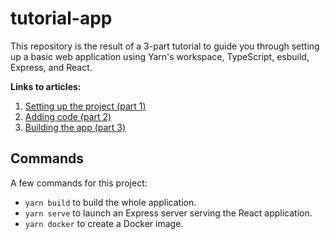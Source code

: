 # tutorial-app

This repository is the result of a 3-part tutorial to guide you through setting up a basic web application using Yarn's workspace, TypeScript, esbuild, Express, and React.

**Links to articles:**

1. [Setting up the project (part 1)](https://halftheopposite.dev/post/app-yarn-typescript-esbuild-part-1)
2. [Adding code (part 2)](https://halftheopposite.dev/post/app-yarn-typescript-esbuild-part-2)
3. [Building the app (part 3)](https://halftheopposite.dev/post/app-yarn-typescript-esbuild-part-3)

## Commands

A few commands for this project:

- `yarn build` to build the whole application.
- `yarn serve` to launch an Express server serving the React application.
- `yarn docker` to create a Docker image.
